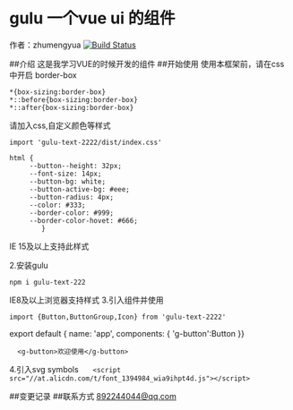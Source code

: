 # gulu 一个vue ui 的组件

作者：zhumengyua
[![Build Status](https://www.travis-ci.org/zhumengyua/gulu.svg?branch=master)](https://www.travis-ci.org/zhumengyua/gulu)


##介绍
这是我学习VUE的时候开发的组件
##开始使用
使用本框架前，请在css中开启 border-box

```
*{box-sizing:border-box}
*::before{box-sizing:border-box}
*::after{box-sizing:border-box}
```
请加入css,自定义颜色等样式
```
import 'gulu-text-2222/dist/index.css'
```
```
html {
     --button--height: 32px;
     --font-size: 14px;
     --button-bg: white;
     --button-active-bg: #eee;
     --button-radius: 4px;
     --color: #333;
     --border-color: #999;
     --border-color-hovet: #666;
        }
```
IE 15及以上支持此样式

2.安装gulu
```
npm i gulu-text-222
```

IE8及以上浏览器支持样式
3.引入组件并使用
```
import {Button,ButtonGroup,Icon} from 'gulu-text-2222'
```
export default {
  name: 'app',
  components: {
    'g-button':Button
  }}
```
  <g-button>欢迎使用</g-button>
```
4.引入svg symbols
 ```   <script src="//at.alicdn.com/t/font_1394984_wia9ihpt4d.js"></script>```

##变更记录
##联系方式
892244044@qq.com